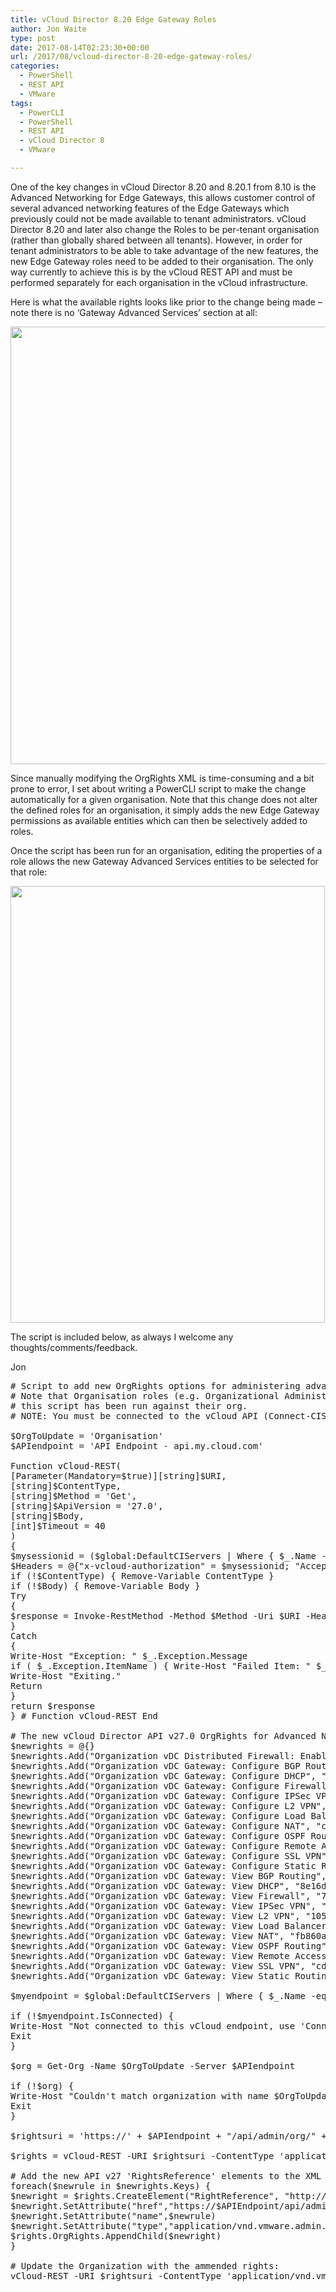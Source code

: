```yaml
---
title: vCloud Director 8.20 Edge Gateway Roles
author: Jon Waite
type: post
date: 2017-08-14T02:23:30+00:00
url: /2017/08/vcloud-director-8-20-edge-gateway-roles/
categories:
  - PowerShell
  - REST API
  - VMware
tags:
  - PowerCLI
  - PowerShell
  - REST API
  - vCloud Director 8
  - VMware

---
```

One of the key changes in vCloud Director 8.20 and 8.20.1 from 8.10 is the Advanced Networking for Edge Gateways, this allows customer control of several advanced networking features of the Edge Gateways which previously could not be made available to tenant administrators. vCloud Director 8.20 and later also change the Roles to be per-tenant organisation (rather than globally shared between all tenants). However, in order for tenant administrators to be able to take advantage of the new features, the new Edge Gateway roles need to be added to their organisation. The only way currently to achieve this is by the vCloud REST API and must be performed separately for each organisation in the vCloud infrastructure.

Here is what the available rights looks like prior to the change being made &#8211; note there is no &#8216;Gateway Advanced Services&#8217; section at all:

<img loading="lazy" decoding="async" class="aligncenter size-full wp-image-170" src="https://kiwicloud.ninja/wp-content/uploads/2017/08/edgerights-before.png" alt="" width="505" height="700" srcset="https://kiwicloud.ninja/wp-content/uploads/2017/08/edgerights-before.png 505w, https://kiwicloud.ninja/wp-content/uploads/2017/08/edgerights-before-216x300.png 216w, https://kiwicloud.ninja/wp-content/uploads/2017/08/edgerights-before-108x150.png 108w" sizes="(max-width: 505px) 100vw, 505px" /> 

Since manually modifying the OrgRights XML is time-consuming and a bit prone to error, I set about writing a PowerCLI script to make the change automatically for a given organisation. Note that this change does not alter the defined roles for an organisation, it simply adds the new Edge Gateway permissions as available entities which can then be selectively added to roles.

Once the script has been run for an organisation, editing the properties of a role allows the new Gateway Advanced Services entities to be selected for that role:

<img loading="lazy" decoding="async" class="aligncenter size-full wp-image-169" src="https://kiwicloud.ninja/wp-content/uploads/2017/08/edgerights-after.png" alt="" width="503" height="699" srcset="https://kiwicloud.ninja/wp-content/uploads/2017/08/edgerights-after.png 503w, https://kiwicloud.ninja/wp-content/uploads/2017/08/edgerights-after-216x300.png 216w, https://kiwicloud.ninja/wp-content/uploads/2017/08/edgerights-after-108x150.png 108w" sizes="(max-width: 503px) 100vw, 503px" /> 

The script is included below, as always I welcome any thoughts/comments/feedback.

Jon

<pre class="lang:ps font-size:10 decode:true width-mode:1 width:1024 " title="Update Edge Role Permissions for an Organization"># Script to add new OrgRights options for administering advanced Edge Gateway to a vCloud Director organisation.
# Note that Organisation roles (e.g. Organizational Administrator) still need to be edited to add these rights once
# this script has been run against their org.
# NOTE: You must be connected to the vCloud API (Connect-CIServer) with a System administrative user prior to running the script for this to work.

$OrgToUpdate = 'Organisation'
$APIendpoint = 'API Endpoint - api.my.cloud.com'

Function vCloud-REST(
[Parameter(Mandatory=$true)][string]$URI,
[string]$ContentType,
[string]$Method = 'Get',
[string]$ApiVersion = '27.0',
[string]$Body,
[int]$Timeout = 40
)
{
$mysessionid = ($global:DefaultCIServers | Where { $_.Name -eq $APIendpoint }).SessionId
$Headers = @{"x-vcloud-authorization" = $mysessionid; "Accept" = 'application/*+xml;version=' + $ApiVersion}
if (!$ContentType) { Remove-Variable ContentType }
if (!$Body) { Remove-Variable Body }
Try
{
$response = Invoke-RestMethod -Method $Method -Uri $URI -Headers $headers -Body $Body -ContentType $ContentType -TimeoutSec $Timeout
}
Catch
{
Write-Host "Exception: " $_.Exception.Message
if ( $_.Exception.ItemName ) { Write-Host "Failed Item: " $_.Exception.ItemName }
Write-Host "Exiting."
Return
}
return $response
} # Function vCloud-REST End

# The new vCloud Director API v27.0 OrgRights for Advanced Networking:
$newrights = @{}
$newrights.Add("Organization vDC Distributed Firewall: Enable/Disable", "a100f6a0-2c81-3b61-90c3-c4dbd721b3a8")
$newrights.Add("Organization vDC Gateway: Configure BGP Routing", "2c4eb5ac-15f5-33f0-8b4a-680b3a1d3707")
$newrights.Add("Organization vDC Gateway: Configure DHCP", "be1abe9a-7ddc-38f6-bdf3-94affb01e46b")
$newrights.Add("Organization vDC Gateway: Configure Firewall", "b755b050-772e-3c9c-9197-111c286f563d")
$newrights.Add("Organization vDC Gateway: Configure IPSec VPN", "209cde55-55db-33f1-8357-b27bba6898ed")
$newrights.Add("Organization vDC Gateway: Configure L2 VPN", "eeb2b2a0-33a1-36d4-a121-6547ad992d59")
$newrights.Add("Organization vDC Gateway: Configure Load Balancer", "27be9828-4ce4-353e-8f68-5cd69260d94c")
$newrights.Add("Organization vDC Gateway: Configure NAT", "c9e19573-3d54-3d4a-98f2-f56e446a8ef9")
$newrights.Add("Organization vDC Gateway: Configure OSPF Routing", "3b337aef-42a8-3ed1-8616-341152bc5790")
$newrights.Add("Organization vDC Gateway: Configure Remote Access", "72c5e652-c8d7-3f19-ab83-283d30cb679f")
$newrights.Add("Organization vDC Gateway: Configure SSL VPN", "92b7d500-6bb6-3176-b9eb-d1fda4ce444d")
$newrights.Add("Organization vDC Gateway: Configure Static Routing", "f72af304-97b0-379e-9d6d-68eb89bdc6cf")
$newrights.Add("Organization vDC Gateway: View BGP Routing", "d9dabcab-579e-33c5-807b-dc9232bf7eff")
$newrights.Add("Organization vDC Gateway: View DHCP", "8e16d30d-1ae3-3fff-8d4b-64c342b186a9")
$newrights.Add("Organization vDC Gateway: View Firewall", "7fee6646-ec0c-34c9-9585-aff6f4d92473")
$newrights.Add("Organization vDC Gateway: View IPSec VPN", "82beb471-ab7f-3e2b-a615-136ba6645525")
$newrights.Add("Organization vDC Gateway: View L2 VPN", "105191de-9e29-3495-a917-05fcb5ec1ad0")
$newrights.Add("Organization vDC Gateway: View Load Balancer", "2a097e48-f4c4-3714-8b24-552b2d573754")
$newrights.Add("Organization vDC Gateway: View NAT", "fb860afe-2e15-3ca9-96d8-4435d1447732")
$newrights.Add("Organization vDC Gateway: View OSPF Routing", "eb525145-08e5-3934-91ef-ec80837c9177")
$newrights.Add("Organization vDC Gateway: View Remote Access", "65439584-6aad-3c2c-916f-794099ee85bf")
$newrights.Add("Organization vDC Gateway: View SSL VPN", "cdb0edb0-9623-30a8-89de-b133db7cfeab")
$newrights.Add("Organization vDC Gateway: View Static Routing", "9740be24-4dd7-373c-9237-91896338c11e")

$myendpoint = $global:DefaultCIServers | Where { $_.Name -eq $APIendpoint }

if (!$myendpoint.IsConnected) {
Write-Host "Not connected to this vCloud endpoint, use 'Connect-CIServer' before running this script."
Exit
}

$org = Get-Org -Name $OrgToUpdate -Server $APIendpoint

if (!$org) {
Write-Host "Couldn't match organization with name $OrgToUpdate, exiting."
Exit
}

$rightsuri = 'https://' + $APIendpoint + "/api/admin/org/" + $org.Id.Substring($org.Id.LastIndexOf(':')+1) + "/rights"

$rights = vCloud-REST -URI $rightsuri -ContentType 'application/vnd.vmware.admin.org.rights+xml' -Method 'Get' -ApiVersion '27.0'

# Add the new API v27 'RightsReference' elements to the XML returned:
foreach($newrule in $newrights.Keys) {
$newright = $rights.CreateElement("RightReference", "http://www.vmware.com/vcloud/v1.5")
$newright.SetAttribute("href","https://$APIEndpoint/api/admin/right/$($newrights.Item($newrule))")
$newright.SetAttribute("name",$newrule)
$newright.SetAttribute("type","application/vnd.vmware.admin.right+xml")
$rights.OrgRights.AppendChild($newright)
}

# Update the Organization with the ammended rights:
vCloud-REST -URI $rightsuri -ContentType 'application/vnd.vmware.admin.org.rights+xml' -Body $rights.InnerXml -Method 'Put' -ApiVersion '27.0'</pre>